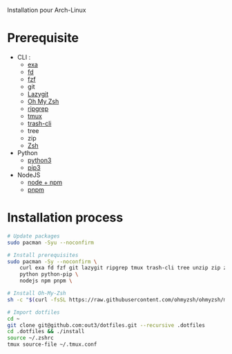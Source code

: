 Installation pour Arch-Linux

# Prerequisite
- CLI :
    - [exa](https://github.com/ogham/exa)
    - [fd](https://github.com/sharkdp/fd)
    - [fzf](https://github.com/junegunn/fzf)
    - git
    - [Lazygit](https://github.com/jesseduffield/lazygit)
    - [Oh My Zsh](https://github.com/ohmyzsh/ohmyzsh)
    - [ripgrep](https://github.com/BurntSushi/ripgrep)
    - [tmux](https://github.com/tmux/tmux/wiki/Installing)
    - [trash-cli](https://github.com/andreafrancia/trash-cli)
    - tree
    - zip
    - [Zsh](https://www.zsh.org/)
- Python
    - [python3](https://www.python.org/)
    - [pip3](https://pypi.org/project/pip/)
- NodeJS
	- [node + npm](https://github.com/nodesource/distributions)
	- [pnpm](https://github.com/pnpm/pnpm)

# Installation process
```bash
# Update packages
sudo pacman -Syu --noconfirm

# Install prerequisites
sudo pacman -Sy --noconfirm \
    curl exa fd fzf git lazygit ripgrep tmux trash-cli tree unzip zip zsh \
    python python-pip \
    nodejs npm pnpm \

# Install Oh-My-Zsh
sh -c "$(curl -fsSL https://raw.githubusercontent.com/ohmyzsh/ohmyzsh/master/tools/install.sh)"

# Import dotfiles
cd ~
git clone git@github.com:out3/dotfiles.git --recursive .dotfiles
cd .dotfiles && ./install
source ~/.zshrc
tmux source-file ~/.tmux.conf
```
